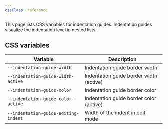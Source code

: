 ```yaml
---
cssClass: reference
---
```

This page lists CSS variables for indentation guides. Indentation guides visualize the indentation level in nested lists.

## CSS variables

| Variable                           | Description                             |
| ---------------------------------- | --------------------------------------- |
| `--indentation-guide-width`        | Indentation guide border width          |
| `--indentation-guide-width-active` | Indentation guide border width (active) |
| `--indentation-guide-color`        | Indentation guide border color          |
| `--indentation-guide-color-active` | Indentation guide border color (active) |
| `--indentation-guide-editing-indent`                                   | Width of the indent in edit mode                                        |
